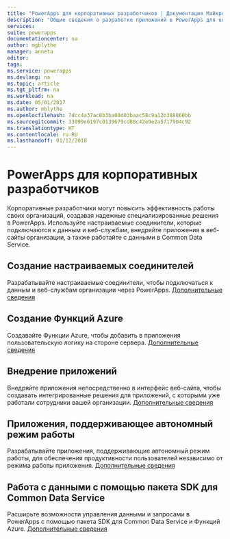 ```yaml
---
title: "PowerApps для корпоративных разработчиков | Документация Майкрософт"
description: "Общие сведения о разработке приложений в PowerApps для корпоративных разработчиков."
services: 
suite: powerapps
documentationcenter: na
author: mgblythe
manager: anneta
editor: 
tags: 
ms.service: powerapps
ms.devlang: na
ms.topic: article
ms.tgt_pltfrm: na
ms.workload: na
ms.date: 05/01/2017
ms.author: mblythe
ms.openlocfilehash: 7dcc4a37ac8b3ba00d03baac58c9a12b388860bb
ms.sourcegitcommit: 33099e6197c0139679cd08c42e9e2a5717904c92
ms.translationtype: HT
ms.contentlocale: ru-RU
ms.lasthandoff: 01/12/2018
---
```

# <a name="powerapps-for-enterprise-developers"></a>PowerApps для корпоративных разработчиков
Корпоративные разработчики могут повысить эффективность работы своих организаций, создавая надежные специализированные решения в PowerApps. Используйте настраиваемые соединители, которые подключаются к данным и веб-службам, внедряйте приложения в веб-сайты организации, а также работайте с данными в Common Data Service.

## <a name="build-custom-connectors"></a>Создание настраиваемых соединителей
Разрабатывайте настраиваемые соединители, чтобы подключаться к данным и веб-службам организации через PowerApps. [Дополнительные сведения](register-custom-api.md)

## <a name="build-azure-functions"></a>Создание Функций Azure
Создавайте Функции Azure, чтобы добавить в приложения пользовательскую логику на стороне сервера. [Дополнительные сведения](https://powerapps.microsoft.com/blog/using-azure-functions-in-powerapps/)

## <a name="embed-apps"></a>Внедрение приложений
Внедряйте приложения непосредственно в интерфейс веб-сайта, чтобы создавать интегрированные решения для приложений, с которыми уже работали сотрудники вашей организации. [Дополнительные сведения](embed-apps-dev.md)

## <a name="build-offline-capable-apps"></a>Приложения, поддерживающее автономный режим работы
Разрабатывайте приложения, поддерживающие автономный режим работы, для обеспечения продуктивности пользователей независимо от режима работы приложения. [Дополнительные сведения](offline-apps.md)

## <a name="work-with-data-using-the-common-data-service-sdk"></a>Работа с данными с помощью пакета SDK для Common Data Service
Расширьте возможности управления данными и запросами в PowerApps с помощью пакета SDK для Common Data Service и Функций Azure. [Дополнительные сведения](https://aka.ms/whgr2w)

